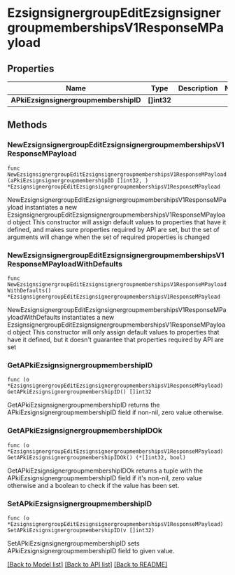 # EzsignsignergroupEditEzsignsignergroupmembershipsV1ResponseMPayload

## Properties

Name | Type | Description | Notes
------------ | ------------- | ------------- | -------------
**APkiEzsignsignergroupmembershipID** | **[]int32** |  | 

## Methods

### NewEzsignsignergroupEditEzsignsignergroupmembershipsV1ResponseMPayload

`func NewEzsignsignergroupEditEzsignsignergroupmembershipsV1ResponseMPayload(aPkiEzsignsignergroupmembershipID []int32, ) *EzsignsignergroupEditEzsignsignergroupmembershipsV1ResponseMPayload`

NewEzsignsignergroupEditEzsignsignergroupmembershipsV1ResponseMPayload instantiates a new EzsignsignergroupEditEzsignsignergroupmembershipsV1ResponseMPayload object
This constructor will assign default values to properties that have it defined,
and makes sure properties required by API are set, but the set of arguments
will change when the set of required properties is changed

### NewEzsignsignergroupEditEzsignsignergroupmembershipsV1ResponseMPayloadWithDefaults

`func NewEzsignsignergroupEditEzsignsignergroupmembershipsV1ResponseMPayloadWithDefaults() *EzsignsignergroupEditEzsignsignergroupmembershipsV1ResponseMPayload`

NewEzsignsignergroupEditEzsignsignergroupmembershipsV1ResponseMPayloadWithDefaults instantiates a new EzsignsignergroupEditEzsignsignergroupmembershipsV1ResponseMPayload object
This constructor will only assign default values to properties that have it defined,
but it doesn't guarantee that properties required by API are set

### GetAPkiEzsignsignergroupmembershipID

`func (o *EzsignsignergroupEditEzsignsignergroupmembershipsV1ResponseMPayload) GetAPkiEzsignsignergroupmembershipID() []int32`

GetAPkiEzsignsignergroupmembershipID returns the APkiEzsignsignergroupmembershipID field if non-nil, zero value otherwise.

### GetAPkiEzsignsignergroupmembershipIDOk

`func (o *EzsignsignergroupEditEzsignsignergroupmembershipsV1ResponseMPayload) GetAPkiEzsignsignergroupmembershipIDOk() (*[]int32, bool)`

GetAPkiEzsignsignergroupmembershipIDOk returns a tuple with the APkiEzsignsignergroupmembershipID field if it's non-nil, zero value otherwise
and a boolean to check if the value has been set.

### SetAPkiEzsignsignergroupmembershipID

`func (o *EzsignsignergroupEditEzsignsignergroupmembershipsV1ResponseMPayload) SetAPkiEzsignsignergroupmembershipID(v []int32)`

SetAPkiEzsignsignergroupmembershipID sets APkiEzsignsignergroupmembershipID field to given value.



[[Back to Model list]](../README.md#documentation-for-models) [[Back to API list]](../README.md#documentation-for-api-endpoints) [[Back to README]](../README.md)


